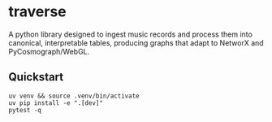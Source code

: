 # traverse 

A python library designed to ingest music records and process them into canonical, interpretable tables, producing graphs that adapt to NetworX and PyCosmograph/WebGL.

## Quickstart 
```base 
uv venv && source .venv/bin/activate
uv pip install -e ".[dev]"
pytest -q 
